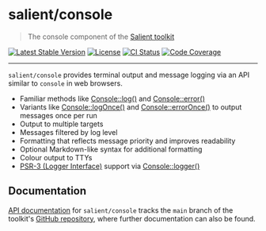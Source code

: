 # salient/console

> The console component of the [Salient toolkit][toolkit]

<p>
  <a href="https://packagist.org/packages/salient/toolkit"><img src="https://poser.pugx.org/salient/toolkit/v" alt="Latest Stable Version" /></a>
  <a href="https://packagist.org/packages/salient/toolkit"><img src="https://poser.pugx.org/salient/toolkit/license" alt="License" /></a>
  <a href="https://github.com/salient-labs/toolkit/actions"><img src="https://github.com/salient-labs/toolkit/actions/workflows/ci.yml/badge.svg" alt="CI Status" /></a>
  <a href="https://codecov.io/gh/salient-labs/toolkit"><img src="https://codecov.io/gh/salient-labs/toolkit/graph/badge.svg?token=Y0l9ZeEtrI" alt="Code Coverage" /></a>
</p>

---

`salient/console` provides terminal output and message logging via an API
similar to `console` in web browsers.

- Familiar methods like [Console::log()][log()] and [Console::error()][error()]
- Variants like [Console::logOnce()][logOnce()] and
  [Console::errorOnce()][errorOnce()] to output messages once per run
- Output to multiple targets
- Messages filtered by log level
- Formatting that reflects message priority and improves readability
- Optional Markdown-like syntax for additional formatting
- Colour output to TTYs
- [PSR-3 (Logger Interface)][PSR-3] support via [Console::logger()][logger()]

[error()]:
  https://salient-labs.github.io/toolkit/Salient.Core.Facade.Console.html#_error
[errorOnce()]:
  https://salient-labs.github.io/toolkit/Salient.Core.Facade.Console.html#_errorOnce
[log()]:
  https://salient-labs.github.io/toolkit/Salient.Core.Facade.Console.html#_log
[logger()]:
  https://salient-labs.github.io/toolkit/Salient.Core.Facade.Console.html#_logger
[logOnce()]:
  https://salient-labs.github.io/toolkit/Salient.Core.Facade.Console.html#_logOnce
[PSR-3]: https://www.php-fig.org/psr/psr-3/

## Documentation

[API documentation][api-docs] for `salient/console` tracks the `main` branch of
the toolkit's [GitHub repository][toolkit], where further documentation can also
be found.

[api-docs]:
  https://salient-labs.github.io/toolkit/namespace-Salient.Console.html
[toolkit]: https://github.com/salient-labs/toolkit
